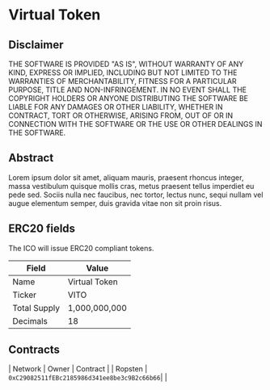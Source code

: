 # Virtual Token

## Disclaimer
THE SOFTWARE IS PROVIDED "AS IS", WITHOUT WARRANTY OF ANY KIND, EXPRESS OR IMPLIED, INCLUDING BUT NOT LIMITED TO THE WARRANTIES OF MERCHANTABILITY, FITNESS FOR A PARTICULAR PURPOSE, TITLE AND NON-INFRINGEMENT. IN NO EVENT SHALL THE COPYRIGHT HOLDERS OR ANYONE DISTRIBUTING THE SOFTWARE BE LIABLE FOR ANY DAMAGES OR OTHER LIABILITY, WHETHER IN CONTRACT, TORT OR OTHERWISE, ARISING FROM, OUT OF OR IN CONNECTION WITH THE SOFTWARE OR THE USE OR OTHER DEALINGS IN THE SOFTWARE.

## Abstract

Lorem ipsum dolor sit amet, aliquam mauris, praesent rhoncus integer, massa vestibulum quisque mollis cras, metus praesent tellus imperdiet eu pede sed. Sociis nulla nec faucibus, nec tortor, lectus nunc, sequi nullam vel augue elementum semper, duis gravida vitae non sit proin risus.

## ERC20 fields
The ICO will issue ERC20 compliant tokens. 

Field    | Value   
--------- | ---------
Name   | Virtual Token
Ticker | VITO
Total Supply | 1,000,000,000
Decimals | 18


## Contracts 

| Network | Owner | Contract |
| Ropsten | `0xC29082511fEBc2185986d341ee8be3c9B2c66b66`| |